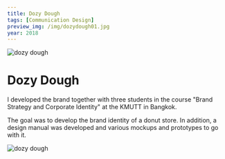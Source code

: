 ```yaml
---
title: Dozy Dough
tags: [Communication Design]
preview_img: /img/dozydough01.jpg
year: 2018
---
```


![dozy dough](/img/dozydough01.jpg)

# Dozy Dough

I developed the brand together with three students
in the course "Brand Strategy and Corporate Identity" at the
KMUTT in Bangkok.

The goal was to develop the brand identity of a donut store.
In addition, a design manual was developed
and various mockups and prototypes to go with it.

![dozy dough](/img/dozydough02.png)

